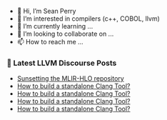 - 👋 Hi, I’m Sean Perry
- 👀 I’m interested in compilers (c++, COBOL, llvm)
- 🌱 I’m currently learning ...
- 💞️ I’m looking to collaborate on ...
- 📫 How to reach me ...

<!---
s66perry/s66perry is a ✨ special ✨ repository because its `README.md` (this file) appears on your GitHub profile.
You can click the Preview link to take a look at your changes.
--->
### 📕 Latest LLVM Discourse Posts

<!-- DISCOURSE-LLVM:START -->
- [Sunsetting the MLIR-HLO repository](https://discourse.llvm.org/t/sunsetting-the-mlir-hlo-repository/70536#post_4)
- [How to build a standalone Clang Tool?](https://discourse.llvm.org/t/how-to-build-a-standalone-clang-tool/70967#post_4)
- [How to build a standalone Clang Tool?](https://discourse.llvm.org/t/how-to-build-a-standalone-clang-tool/70967#post_3)
- [How to build a standalone Clang Tool?](https://discourse.llvm.org/t/how-to-build-a-standalone-clang-tool/70967#post_2)
- [How to build a standalone Clang Tool?](https://discourse.llvm.org/t/how-to-build-a-standalone-clang-tool/70967#post_1)
<!-- DISCOURSE-LLVM:END -->
